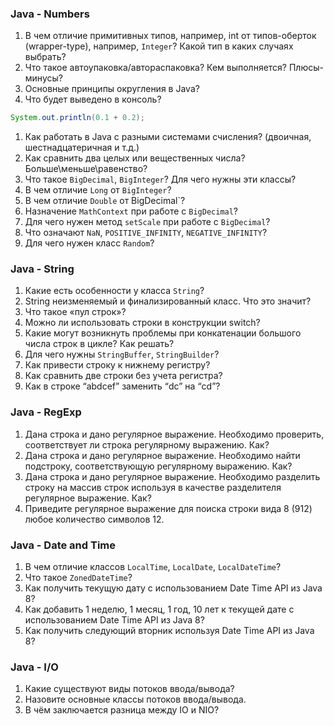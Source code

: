 ### Java - Numbers
1. В чем отличие примитивных типов, например, int от типов-оберток (wrapper-type), например, `Integer`? Какой тип в каких случаях выбрать?
1. Что такое автоупаковка/автораспаковка? Кем выполняется? Плюсы-минусы?
1. Основные принципы округления в Java?
1. Что будет выведено в консоль?
```java
System.out.println(0.1 + 0.2);
```
1. Как работать в Java c разными системами счисления? (двоичная, шестнадцатеричная и т.д.)
1. Как сравнить два целых или вещественных числа? Больше\меньше\равенство?
1. Что такое `BigDecimal`, `BigInteger`? Для чего нужны эти классы?
1. В чем отличие `Long` от `BigInteger`?
1. В чем отличие `Double` от BigDecimal`?
1. Назначение `MathContext` при работе с `BigDecimal`?
1. Для чего нужен метод `setScale` при работе с `BigDecimal`?
1. Что означают `NaN`, `POSITIVE_INFINITY`, `NEGATIVE_INFINITY`?
1. Для чего нужен класс `Random`?

### Java - String
1. Какие есть особенности у класса `String`?
1. String неизменяемый и финализированный класс. Что это значит?
1. Что такое «пул строк»?
1. Можно ли использовать строки в конструкции switch?
1. Какие могут возникнуть проблемы при конкатенации большого числа строк в цикле? Как решать?
1. Для чего нужны `StringBuffer`, `StringBuilder`?
1. Как привести строку к нижнему регистру?
1. Как сравнить две строки без учета регистра?
1. Как в строке “abdсef” заменить “dс” на “cd”?

### Java - RegExp
1. Дана строка и дано регулярное выражение. Необходимо проверить, соответствует ли строка регулярному выражению. Как?
1. Дана строка и дано регулярное выражение. Необходимо найти подстроку, соответствующую регулярному выражению. Как?
1. Дана строка и дано регулярное выражение. Необходимо разделить строку на массив строк используя в качестве разделителя регулярное выражение. Как?
1. Приведите регулярное выражение для поиска строки вида 8 (912) любое количество символов 12.

### Java - Date and Time
1. В чем отличие классов `LocalTime`, `LocalDate`, `LocalDateTime`?
1. Что такое `ZonedDateTime`?
1. Как получить текущую дату с использованием Date Time API из Java 8?
1. Как добавить 1 неделю, 1 месяц, 1 год, 10 лет к текущей дате с использованием Date Time API из Java 8?
1. Как получить следующий вторник используя Date Time API из Java 8?

### Java - I/O
1. Какие существуют виды потоков ввода/вывода?
1. Назовите основные классы потоков ввода/вывода.
1. В чём заключается разница между IO и NIO?
